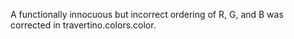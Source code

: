 A functionally innocuous but incorrect ordering of R, G, and B was corrected in travertino.colors.color.
